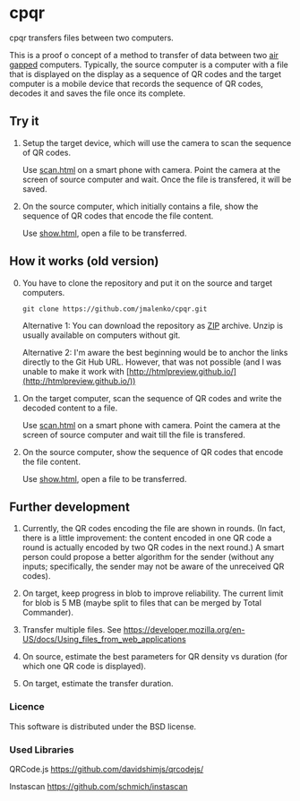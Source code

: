 # cpqr

cpqr transfers files between two computers.

This is a proof o concept of a method to transfer of data between two [air gapped](https://en.wikipedia.org/wiki/Air_gap_(networking)) computers. Typically, the source computer is a computer with a file that is displayed on the display as a sequence of QR codes and the target computer is a mobile device that records the sequence of QR codes, decodes it and saves the file once its complete.

## Try it

1. Setup the target device, which will use the camera to scan the sequence of QR codes.
 
   Use [scan.html](https://jmalenko.github.io/cpqr/scan.html) on a smart phone with camera. Point the camera at the screen of source computer and wait. Once the file is transfered, it will be saved.

2. On the source computer, which initially contains a file, show the sequence of QR codes that encode the file content.

   Use [show.html](https://jmalenko.github.io/cpqr/show.html), open a file to be transferred.


## How it works (old version)

0. You have to clone the repository and put it on the source and target computers.

   `git clone https://github.com/jmalenko/cpqr.git` 

   Alternative 1: You can download the repository as [ZIP](https://github.com/jmalenko/cpqr/archive/master.zip) archive. Unzip is usually available on computers without git.
   
   Alternative 2: I'm aware the best beginning would be to anchor the links directly to the Git Hub URL. However, that was not possible (and I was unable to make it work with [http://htmlpreview.github.io/](http://htmlpreview.github.io/))   

1. On the target computer, scan the sequence of QR codes and write the decoded content to a file.
 
   Use [scan.html](scan.html) on a smart phone with camera. Point the camera at the screen of source computer and wait till the file is transfered.

2. On the source computer, show the sequence of QR codes that encode the file content.

   Use [show.html](show.html), open a file to be transferred.
    

## Further development

1. Currently, the QR codes encoding the file are shown in rounds. (In fact, there is a little improvement: the content encoded in one QR code a round is actually encoded by two QR codes in the next round.) A smart person could propose a better algorithm for the sender (without any inputs; specifically, the sender may not be aware of the unreceived QR codes).

2. On target, keep progress in blob to improve reliability. The current limit for blob is 5 MB (maybe split to files that can be merged by Total Commander).
   
3. Transfer multiple files. See https://developer.mozilla.org/en-US/docs/Using_files_from_web_applications

4. On source, estimate the best parameters for QR density vs duration (for which one QR code is displayed). 

4. On target, estimate the transfer duration.


### Licence

This software is distributed under the BSD license.


### Used Libraries

QRCode.js
	https://github.com/davidshimjs/qrcodejs/

Instascan
	https://github.com/schmich/instascan
